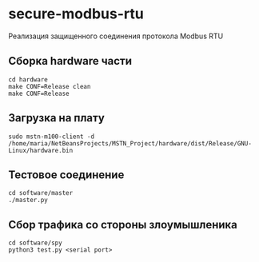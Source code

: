 # secure-modbus-rtu

Реализация защищенного соединения протокола Modbus RTU

## Сборка hardware части
```
cd hardware
make CONF=Release clean
make CONF=Release
```

## Загрузка на плату
```
sudo mstn-m100-client -d /home/maria/NetBeansProjects/MSTN_Project/hardware/dist/Release/GNU-Linux/hardware.bin
```

## Тестовое соединение
```
cd software/master
./master.py
```

## Сбор трафика со стороны злоумышленика
```
cd software/spy
python3 test.py <serial port>
```
